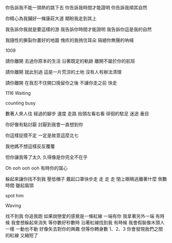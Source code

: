 你告訴我不能一頭熱的跳下去
你告訴我時間才能證明
你告訴我順其自然

你精心為我鋪好一條康莊大道
期盼我走到其上

我告訴你我就是要這樣的游
我告訴你時間才能證明
我告訴你這是我的自然

我隨性的撕裂你畫好的地圖
愧疚的我摀住耳朵
隔絕你無聲的吶喊

1009

請你離開 去過你原本的生活
沿著既定的軌跡 離開不屬於你的航班

請你離開 就此別過
這是一片荒涼的土地 沒有人有辦法清理

請你離開 在我忍不住開口挽留你之後
不讓你走之前 快走

1116
Waiting  

counting busy 

數著人來人往 經過的腳步 速度 走路
抬頭左看右看 徘徊的駐足 迷途 垂目

你好像有點討厭 討厭到我會一直想到你

你這樣捉摸不定 一定是故意這麼北七

我他媽不想這樣反反覆覆

但你讓我等了太久 久得像是你完全不在乎

Oh ooh ooh ooh 有時你的窩心


躲起來讓你找不到我  壓低帽子 戴起口罩快步走 走 走 走 
閉上眼睛逃離著什麼 倒數時間 皺起眉頭



spot him 

Waving 

找不到我
你追我跑
如果說戀愛的感覺是一條紅線
一端有你 我拿著另外一端
有時候
我會想躲起來消失
等你數好秒數時
沿著紅線找到我
有時候
我會假裝像木頭人一樣
一動也不動
好像失去對你的興趣
但等你轉身數 1、2、3
你會發現我們之間的紅線
又縮短了
